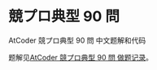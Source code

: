 # 競プロ典型 90 問
AtCoder 競プロ典型 90 問 中文题解和代码

题解见[AtCoder 競プロ典型 90 問 做题记录](https://skqliao.github.io/2021/05/04/競プロ典型-90-問/)。